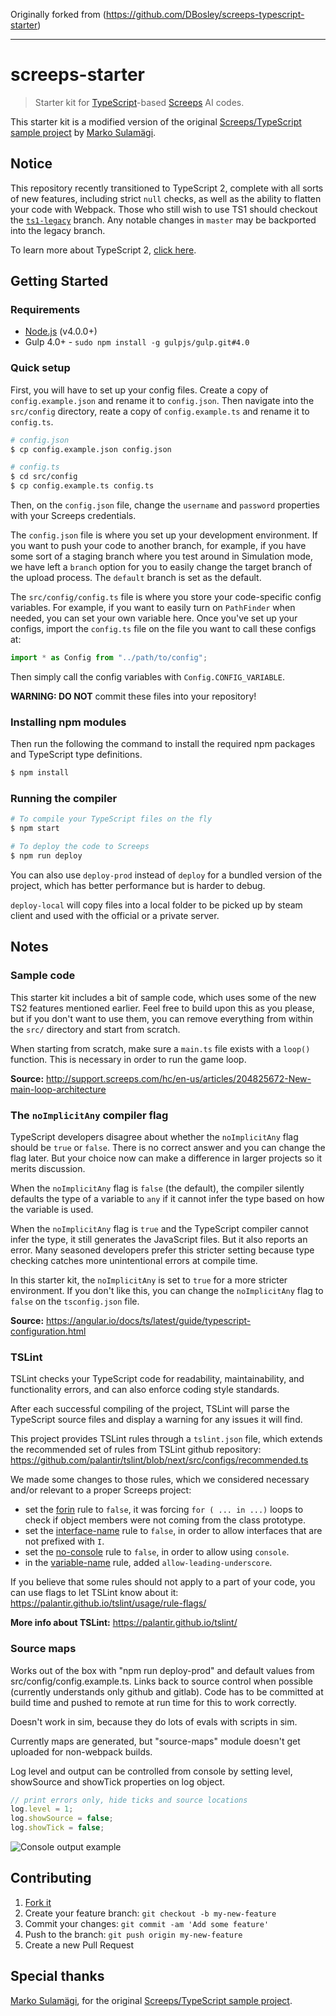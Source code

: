 Originally forked from (https://github.com/DBosley/screeps-typescript-starter)

***
# screeps-starter

> Starter kit for [TypeScript](http://www.typescriptlang.org/)-based [Screeps](https://screeps.com/) AI codes.

This starter kit is a modified version of the original [Screeps/TypeScript sample project](https://github.com/MarkoSulamagi/Screeps-typescript-sample-project) by [Marko Sulamägi](https://github.com/MarkoSulamagi).

## Notice

This repository recently transitioned to TypeScript 2, complete with all sorts of new features, including strict `null` checks, as well as the ability to flatten your code with Webpack. Those who still wish to use TS1 should checkout the [`ts1-legacy`](https://github.com/screepers/screeps-typescript-starter/tree/ts1-legacy) branch. Any notable changes in `master` may be backported into the legacy branch.

To learn more about TypeScript 2, [click here](https://blogs.msdn.microsoft.com/typescript/2016/07/11/announcing-typescript-2-0-beta/).

## Getting Started

### Requirements

* [Node.js](https://nodejs.org/en/) (v4.0.0+)
* Gulp 4.0+ - `sudo npm install -g gulpjs/gulp.git#4.0`

### Quick setup

First, you will have to set up your config files. Create a copy of `config.example.json` and rename it to `config.json`. Then navigate into the `src/config` directory, reate a copy of `config.example.ts` and rename it to `config.ts`.

```bash
# config.json
$ cp config.example.json config.json

# config.ts
$ cd src/config
$ cp config.example.ts config.ts
```

Then, on the `config.json` file, change the `username` and `password` properties with your Screeps credentials.

The `config.json` file is where you set up your development environment. If you want to push your code to another branch, for example, if you have some sort of a staging branch where you test around in Simulation mode, we have left a `branch` option for you to easily change the target branch of the upload process. The `default` branch is set as the default.

The `src/config/config.ts` file is where you store your code-specific config variables. For example, if you want to easily turn on `PathFinder` when needed, you can set your own variable here. Once you've set up your configs, import the `config.ts` file on the file you want to call these configs at:

```js
import * as Config from "../path/to/config";
```

Then simply call the config variables with `Config.CONFIG_VARIABLE`.

**WARNING: DO NOT** commit these files into your repository!

### Installing npm modules

Then run the following the command to install the required npm packages and TypeScript type definitions.

```bash
$ npm install
```

### Running the compiler

```bash
# To compile your TypeScript files on the fly
$ npm start

# To deploy the code to Screeps
$ npm run deploy
```

You can also use `deploy-prod` instead of `deploy` for a bundled version of the project, which has better performance but is harder to debug.

`deploy-local` will copy files into a local folder to be picked up by steam client and used with the official or a private server.

## Notes

### Sample code

This starter kit includes a bit of sample code, which uses some of the new TS2 features mentioned earlier. Feel free to build upon this as you please, but if you don't want to use them, you can remove everything from within the `src/` directory and start from scratch.

When starting from scratch, make sure a `main.ts` file exists with a `loop()` function. This is necessary in order to run the game loop.

**Source:** http://support.screeps.com/hc/en-us/articles/204825672-New-main-loop-architecture

### The `noImplicitAny` compiler flag

TypeScript developers disagree about whether the `noImplicitAny` flag should be `true` or `false`. There is no correct answer and you can change the flag later. But your choice now can make a difference in larger projects so it merits discussion.

When the `noImplicitAny` flag is `false` (the default), the compiler silently defaults the type of a variable to `any` if it cannot infer the type based on how the variable is used.

When the `noImplicitAny` flag is `true` and the TypeScript compiler cannot infer the type, it still generates the JavaScript files. But it also reports an error. Many seasoned developers prefer this stricter setting because type checking catches more unintentional errors at compile time.

In this starter kit, the `noImplicitAny` is set to `true` for a more stricter environment. If you don't like this, you can change the `noImplicitAny` flag to `false` on the `tsconfig.json` file.

**Source:** https://angular.io/docs/ts/latest/guide/typescript-configuration.html


### TSLint

TSLint checks your TypeScript code for readability, maintainability, and functionality errors, and can also enforce coding style standards.

After each successful compiling of the project, TSLint will parse the TypeScript source files and display a warning for any issues it will find.

This project provides TSLint rules through a `tslint.json` file, which extends the recommended set of rules from TSLint github repository: https://github.com/palantir/tslint/blob/next/src/configs/recommended.ts

We made some changes to those rules, which we considered necessary and/or relevant to a proper Screeps project:

 - set the [forin](http://palantir.github.io/tslint/rules/forin/) rule to `false`, it was forcing `for ( ... in ...)` loops to check if object members were not coming from the class prototype.
 - set the [interface-name](http://palantir.github.io/tslint/rules/interface-name/) rule to `false`, in order to allow interfaces that are not prefixed with `I`.
 - set the [no-console](http://palantir.github.io/tslint/rules/no-console/) rule to `false`, in order to allow using `console`.
 - in the [variable-name](http://palantir.github.io/tslint/rules/variable-name/) rule, added `allow-leading-underscore`.

If you believe that some rules should not apply to a part of your code, you can use flags to let TSLint know about it: https://palantir.github.io/tslint/usage/rule-flags/

**More info about TSLint:** https://palantir.github.io/tslint/

### Source maps

Works out of the box with "npm run deploy-prod" and default values from src/config/config.example.ts. Links back to source control when possible (currently understands only github and gitlab). Code has to be committed at build time and pushed to remote at run time for this to work correctly.

Doesn't work in sim, because they do lots of evals with scripts in sim.

Currently maps are generated, but "source-maps" module doesn't get uploaded for non-webpack builds.

Log level and output can be controlled from console by setting level, showSource and showTick properties on log object.

```js
// print errors only, hide ticks and source locations
log.level = 1;
log.showSource = false;
log.showTick = false;
```

![Console output example](/console.png "Console output example")

## Contributing

1. [Fork it](https://github.com/screepers/screeps-typescript-starter/fork)
2. Create your feature branch: `git checkout -b my-new-feature`
3. Commit your changes: `git commit -am 'Add some feature'`
4. Push to the branch: `git push origin my-new-feature`
5. Create a new Pull Request

## Special thanks

[Marko Sulamägi](https://github.com/MarkoSulamagi), for the original [Screeps/TypeScript sample project](https://github.com/MarkoSulamagi/Screeps-typescript-sample-project).
